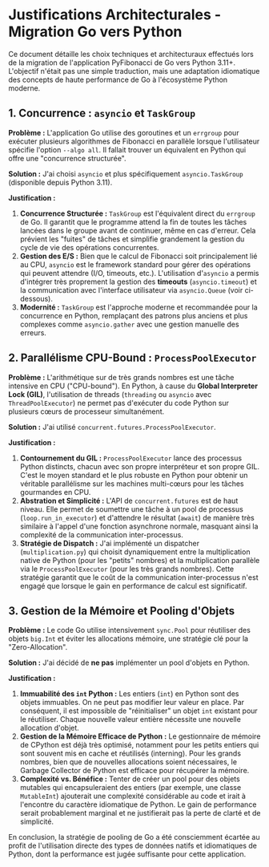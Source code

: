 # Justifications Architecturales - Migration Go vers Python

Ce document détaille les choix techniques et architecturaux effectués lors de la migration de l'application PyFibonacci de Go vers Python 3.11+. L'objectif n'était pas une simple traduction, mais une adaptation idiomatique des concepts de haute performance de Go à l'écosystème Python moderne.

## 1. Concurrence : `asyncio` et `TaskGroup`

**Problème :** L'application Go utilise des goroutines et un `errgroup` pour exécuter plusieurs algorithmes de Fibonacci en parallèle lorsque l'utilisateur spécifie l'option `--algo all`. Il fallait trouver un équivalent en Python qui offre une "concurrence structurée".

**Solution :** J'ai choisi `asyncio` et plus spécifiquement `asyncio.TaskGroup` (disponible depuis Python 3.11).

**Justification :**

1.  **Concurrence Structurée :** `TaskGroup` est l'équivalent direct du `errgroup` de Go. Il garantit que le programme attend la fin de toutes les tâches lancées dans le groupe avant de continuer, même en cas d'erreur. Cela prévient les "fuites" de tâches et simplifie grandement la gestion du cycle de vie des opérations concurrentes.
2.  **Gestion des E/S :** Bien que le calcul de Fibonacci soit principalement lié au CPU, `asyncio` est le framework standard pour gérer des opérations qui peuvent attendre (I/O, timeouts, etc.). L'utilisation d'`asyncio` a permis d'intégrer très proprement la gestion des **timeouts** (`asyncio.timeout`) et la communication avec l'interface utilisateur via `asyncio.Queue` (voir ci-dessous).
3.  **Modernité :** `TaskGroup` est l'approche moderne et recommandée pour la concurrence en Python, remplaçant des patrons plus anciens et plus complexes comme `asyncio.gather` avec une gestion manuelle des erreurs.

## 2. Parallélisme CPU-Bound : `ProcessPoolExecutor`

**Problème :** L'arithmétique sur de très grands nombres est une tâche intensive en CPU ("CPU-bound"). En Python, à cause du **Global Interpreter Lock (GIL)**, l'utilisation de threads (`threading` ou `asyncio` avec `ThreadPoolExecutor`) ne permet pas d'exécuter du code Python sur plusieurs cœurs de processeur simultanément.

**Solution :** J'ai utilisé `concurrent.futures.ProcessPoolExecutor`.

**Justification :**

1.  **Contournement du GIL :** `ProcessPoolExecutor` lance des processus Python distincts, chacun avec son propre interpréteur et son propre GIL. C'est le moyen standard et le plus robuste en Python pour obtenir un véritable parallélisme sur les machines multi-cœurs pour les tâches gourmandes en CPU.
2.  **Abstration et Simplicité :** L'API de `concurrent.futures` est de haut niveau. Elle permet de soumettre une tâche à un pool de processus (`loop.run_in_executor`) et d'attendre le résultat (`await`) de manière très similaire à l'appel d'une fonction asynchrone normale, masquant ainsi la complexité de la communication inter-processus.
3.  **Stratégie de Dispatch :** J'ai implémenté un dispatcher (`multiplication.py`) qui choisit dynamiquement entre la multiplication native de Python (pour les "petits" nombres) et la multiplication parallèle via le `ProcessPoolExecutor` (pour les très grands nombres). Cette stratégie garantit que le coût de la communication inter-processus n'est engagé que lorsque le gain en performance de calcul est significatif.

## 3. Gestion de la Mémoire et Pooling d'Objets

**Problème :** Le code Go utilise intensivement `sync.Pool` pour réutiliser des objets `big.Int` et éviter les allocations mémoire, une stratégie clé pour la "Zero-Allocation".

**Solution :** J'ai décidé de **ne pas** implémenter un pool d'objets en Python.

**Justification :**

1.  **Immuabilité des `int` Python :** Les entiers (`int`) en Python sont des objets immuables. On ne peut pas modifier leur valeur en place. Par conséquent, il est impossible de "réinitialiser" un objet `int` existant pour le réutiliser. Chaque nouvelle valeur entière nécessite une nouvelle allocation d'objet.
2.  **Gestion de la Mémoire Efficace de Python :** Le gestionnaire de mémoire de CPython est déjà très optimisé, notamment pour les petits entiers qui sont souvent mis en cache et réutilisés (interning). Pour les grands nombres, bien que de nouvelles allocations soient nécessaires, le Garbage Collector de Python est efficace pour récupérer la mémoire.
3.  **Complexité vs. Bénéfice :** Tenter de créer un pool pour des objets mutables qui encapsuleraient des entiers (par exemple, une classe `MutableInt`) ajouterait une complexité considérable au code et irait à l'encontre du caractère idiomatique de Python. Le gain de performance serait probablement marginal et ne justifierait pas la perte de clarté et de simplicité.

En conclusion, la stratégie de pooling de Go a été consciemment écartée au profit de l'utilisation directe des types de données natifs et idiomatiques de Python, dont la performance est jugée suffisante pour cette application.
